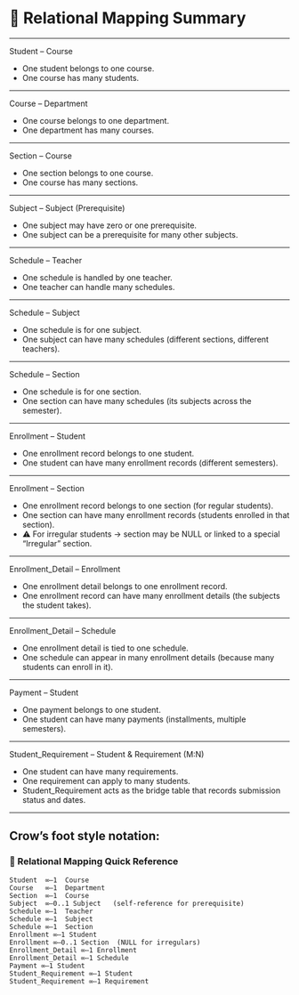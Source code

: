 
# 📌 Relational Mapping Summary

---

Student – Course

- One student belongs to one course.
- One course has many students.

---

Course – Department

- One course belongs to one department.
- One department has many courses.

---

Section – Course

- One section belongs to one course.
- One course has many sections.

---

Subject – Subject (Prerequisite)

- One subject may have zero or one prerequisite.
- One subject can be a prerequisite for many other subjects.

---

Schedule – Teacher

- One schedule is handled by one teacher.
- One teacher can handle many schedules.

---

Schedule – Subject

- One schedule is for one subject.
- One subject can have many schedules (different sections, different teachers).

---

Schedule – Section

- One schedule is for one section.
- One section can have many schedules (its subjects across the semester).

---

Enrollment – Student

- One enrollment record belongs to one student.
- One student can have many enrollment records (different semesters).

---

Enrollment – Section

- One enrollment record belongs to one section (for regular students).
- One section can have many enrollment records (students enrolled in that section).
- ⚠️ For irregular students → section may be NULL or linked to a special “Irregular” section.

---

Enrollment_Detail – Enrollment

- One enrollment detail belongs to one enrollment record.
- One enrollment record can have many enrollment details (the subjects the student takes).

---

Enrollment_Detail – Schedule

- One enrollment detail is tied to one schedule.
- One schedule can appear in many enrollment details (because many students can enroll in it).

---

Payment – Student

- One payment belongs to one student.
- One student can have many payments (installments, multiple semesters).

---

Student_Requirement – Student & Requirement (M:N)

- One student can have many requirements.
- One requirement can apply to many students.
- Student_Requirement acts as the bridge table that records submission status and dates.

---

## Crow’s foot style notation:

### 📌 Relational Mapping Quick Reference

```
Student  ∞—1  Course
Course   ∞—1  Department
Section  ∞—1  Course
Subject  ∞—0..1 Subject   (self-reference for prerequisite)
Schedule ∞—1  Teacher
Schedule ∞—1  Subject
Schedule ∞—1  Section
Enrollment ∞—1 Student
Enrollment ∞—0..1 Section  (NULL for irregulars)
Enrollment_Detail ∞—1 Enrollment
Enrollment_Detail ∞—1 Schedule
Payment ∞—1 Student
Student_Requirement ∞—1 Student
Student_Requirement ∞—1 Requirement
```
